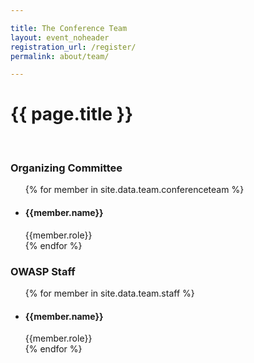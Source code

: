 ```yaml
---

title: The Conference Team
layout: event_noheader
registration_url: /register/
permalink: about/team/

---
```


# {{ page.title }}
<br>
<section class="team-list">
	<h3>Organizing Committee</h3>
	<ul >
	{% for member in site.data.team.conferenceteam %}
	<li>
		<div style="background-image: url(/assets/images/team/{{member.image | default: 'owasp_logo.png'}})" alt="{{member.name}} {{member.role}}"></div>
		<h4>{{member.name}}</h4>
		<span class="role">{{member.role}}</span>
	</li>
	{% endfor %}
	</ul>
</section>
<section class="team-list">
	<h3>OWASP Staff</h3>
	<ul>
	{% for member in site.data.team.staff %}
	<li>
		<div style="background-image: url(/assets/images/team/{{member.image | default: 'owasp_logo.png'}})" alt="{{member.name}} {{member.role}}"></div>
		<h4>{{member.name}}</h4>
		<span class="role">{{member.role}}</span>
	</li>
	{% endfor %}
	</ul>
</section>


